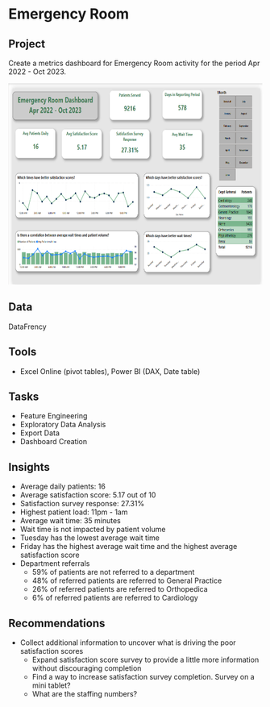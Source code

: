 # Emergency Room


## Project
Create a metrics dashboard for Emergency Room activity for the period Apr 2022 - Oct 2023.

<img src="https://github.com/Sarah269/glowing-dollop/blob/main/EmergencyRoom/EmergencyRoom.png" height=400>

## Data
DataFrency

## Tools
- Excel Online (pivot tables), Power BI (DAX, Date table)

## Tasks
- Feature Engineering
- Exploratory Data Analysis
- Export Data
- Dashboard Creation

## Insights
- Average daily patients: 16
- Average satisfaction score: 5.17 out of 10
- Satisfaction survey response: 27.31%
- Highest patient load: 11pm - 1am
- Average wait time: 35 minutes
- Wait time is not impacted by patient volume
- Tuesday has the lowest average wait time
- Friday has the highest average wait time and the highest average satisfaction score
- Department referrals
  - 59% of patients are not referred to a department
  - 48% of referred patients are referred to General Practice
  - 26% of referred patients are referred to Orthopedica
  - 6% of referred patients are referred to Cardiology

## Recommendations
-  Collect additional information to uncover what is driving the poor satisfaction scores
    - Expand satisfaction score survey to provide a little more information without discouraging completion
    - Find a way to increase satisfaction survey completion.  Survey on a mini tablet?
    - What are the staffing numbers?  
  
